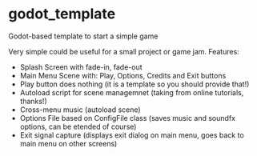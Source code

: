# godot_template
Godot-based template to start a simple game

Very simple could be useful for a small project or game jam.
Features:

* Splash Screen with fade-in, fade-out
* Main Menu Scene with: Play, Options, Credits and Exit buttons
* Play button does nothing (it is a template so you should provide that!)
* Autoload script for scene managemnet (taking from online tutorials, thanks!)
* Cross-menu music (autoload scene)
* Options File based on ConfigFile class (saves music and soundfx options, can be etended of course)
* Exit signal capture (displays exit dialog on main menu, goes back to main menu on other screens) 
